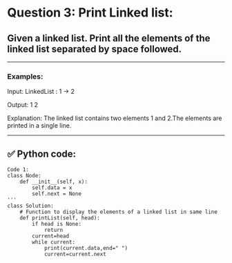 # Question 3: Print Linked list:

## Given a linked list. Print all the elements of the linked list separated by space followed.

---
### Examples:

Input: LinkedList : 1 -> 2
 
Output: 1 2

Explanation: The linked list contains two elements 1 and 2.The elements are printed in a single line.

---
## ✅ Python code:

```
Code 1:
class Node:
    def __init__(self, x):
        self.data = x
        self.next = None
'''
class Solution:
    # Function to display the elements of a linked list in same line
    def printList(self, head):
        if head is None:
            return 
        current=head
        while current:
            print(current.data,end=" ")
            current=current.next
```
